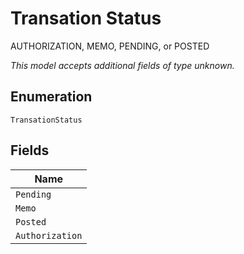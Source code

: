 
# Transation Status

AUTHORIZATION, MEMO, PENDING, or POSTED

*This model accepts additional fields of type unknown.*

## Enumeration

`TransationStatus`

## Fields

| Name |
|  --- |
| `Pending` |
| `Memo` |
| `Posted` |
| `Authorization` |

